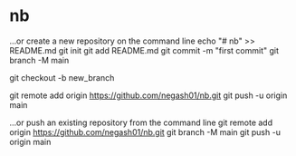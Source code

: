 # nb

…or create a new repository on the command line
echo "# nb" >> README.md
git init
git add README.md
git commit -m "first commit"
git branch -M main

git checkout -b new_branch

git remote add origin https://github.com/negash01/nb.git
git push -u origin main
                
…or push an existing repository from the command line
git remote add origin https://github.com/negash01/nb.git
git branch -M main
git push -u origin main

